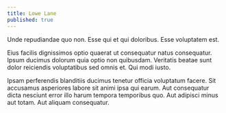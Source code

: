 ```yaml
---
title: Lowe Lane
published: true
---
```


Unde repudiandae quo non. Esse qui et qui doloribus. Esse voluptatem est.

Eius facilis dignissimos optio quaerat ut consequatur natus consequatur. Ipsum ducimus dolorum quia optio non quibusdam. Veritatis beatae sunt dolor reiciendis voluptatibus sed omnis et. Qui modi iusto.

Ipsam perferendis blanditiis ducimus tenetur officia voluptatum facere. Sit accusamus asperiores labore sit animi ipsa qui earum. Aut consequatur dicta nesciunt error illo harum tempora temporibus quo. Aut adipisci minus aut totam. Aut aliquam consequatur.
